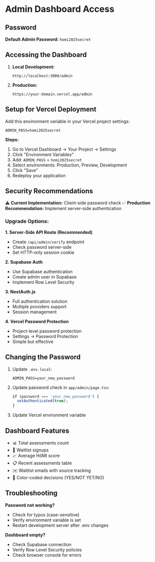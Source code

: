# Admin Dashboard Access

## Password

**Default Admin Password:** `homi2025secret`

## Accessing the Dashboard

1. **Local Development:**
   ```
   http://localhost:3000/admin
   ```

2. **Production:**
   ```
   https://your-domain.vercel.app/admin
   ```

## Setup for Vercel Deployment

Add this environment variable in your Vercel project settings:

```
ADMIN_PASS=homi2025secret
```

**Steps:**
1. Go to Vercel Dashboard → Your Project → Settings
2. Click "Environment Variables"
3. Add: `ADMIN_PASS` = `homi2025secret`
4. Select environments: Production, Preview, Development
5. Click "Save"
6. Redeploy your application

## Security Recommendations

⚠️ **Current Implementation:** Client-side password check
✅ **Production Recommendation:** Implement server-side authentication

### Upgrade Options:

**1. Server-Side API Route (Recommended)**
- Create `/api/admin/verify` endpoint
- Check password server-side
- Set HTTP-only session cookie

**2. Supabase Auth**
- Use Supabase authentication
- Create admin user in Supabase
- Implement Row Level Security

**3. NextAuth.js**
- Full authentication solution
- Multiple providers support
- Session management

**4. Vercel Password Protection**
- Project-level password protection
- Settings → Password Protection
- Simple but effective

## Changing the Password

1. Update `.env.local`:
   ```
   ADMIN_PASS=your_new_password
   ```

2. Update password check in `app/admin/page.tsx`:
   ```typescript
   if (password === 'your_new_password') {
     setAuthenticated(true);
   }
   ```

3. Update Vercel environment variable

## Dashboard Features

- 📊 Total assessments count
- 👥 Waitlist signups
- 📈 Average HōMI score
- 📋 Recent assessments table
- ✉️ Waitlist emails with source tracking
- 🎨 Color-coded decisions (YES/NOT YET/NO)

## Troubleshooting

**Password not working?**
- Check for typos (case-sensitive)
- Verify environment variable is set
- Restart development server after .env changes

**Dashboard empty?**
- Check Supabase connection
- Verify Row Level Security policies
- Check browser console for errors
